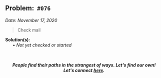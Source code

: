 Problem: &nbsp;`#076`
------------
_Date: November 17, 2020_<br>
> Check mail

**Solution(s)**:<br>
    &nbsp;&nbsp;&nbsp;&nbsp;&nbsp;
    • _Not yet checked or started_ <br>

![]()
-----
<p align="center">
    <b><i>
        People find their paths in the strangest of ways. Let's find our own! <br>
        Let's connect <a href="https://shivam010.in">here</a>.
    </i></b>
</p>
